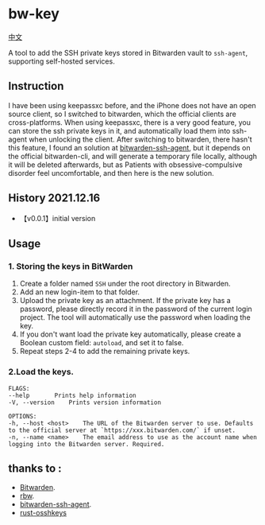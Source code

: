 # bw-key

[中文](https://github.com/haipengno1/bw-key/blob/main/README_ZH.md)

A tool to add the SSH private keys stored in Bitwarden vault to `ssh-agent`, supporting self-hosted services.

## Instruction
I have been using keepassxc before, and the iPhone does not have an open source client,  so I switched to bitwarden, which the official clients are cross-platforms.
When using keepassxc, there is a very good feature, you can store the ssh private keys in it, and automatically load them into ssh-agent when unlocking the client. After switching to bitwarden, there hasn't this feature,   I found an solution at
[bitwarden-ssh-agent](https://github.com/joaojacome/bitwarden-ssh-agent), but it depends on the official bitwarden-cli, and will generate a temporary file locally, although it will be deleted afterwards, but as Patients with obsessive-compulsive disorder feel uncomfortable, and then here is the new solution.

## History 2021.12.16

- 【v0.0.1】initial version

## Usage

### 1. Storing the keys in BitWarden
1. Create a folder named `SSH` under the root directory in Bitwarden.
2. Add an new login-item to that folder.
3. Upload the private key as an attachment. If the private key has a password, please directly record it in the password of the current login project. The tool will automatically use the password when loading the key.
4. If you don't want load the  private key automatically, please create a Boolean custom field: `autoload`, and set it to false.
5. Repeat steps 2-4 to add the remaining private keys.

### 2.Load the keys.
```shell
FLAGS:
--help       Prints help information
-V, --version    Prints version information

OPTIONS:
-h, --host <host>    The URL of the Bitwarden server to use. Defaults to the official server at `https://xxx.bitwarden.com/` if unset.
-n, --name <name>    The email address to use as the account name when logging into the Bitwarden server. Required.
```
## thanks to :
- [Bitwarden](https://bitwarden.com/).
- [rbw](https://git.tozt.net/rbw).
- [bitwarden-ssh-agent](https://github.com/joaojacome/bitwarden-ssh-agent).
- [rust-osshkeys](https://github.com/Leo1003/rust-osshkeys)